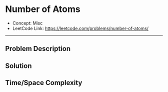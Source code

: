 # Number of Atoms

- Concept: Misc
- LeetCode Link: https://leetcode.com/problems/number-of-atoms/

---

## Problem Description

## Solution

## Time/Space Complexity

